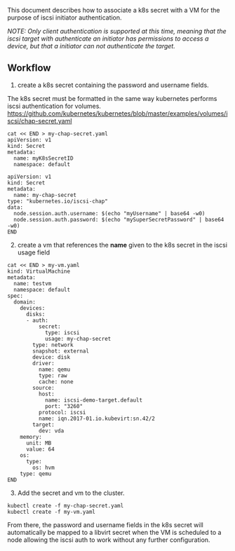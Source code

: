 This document describes how to associate a k8s secret with a VM for the purpose of iscsi initiator authentication.

*NOTE: Only client authentication is supported at this time, meaning that the iscsi target with authenticate an initiator has permissions to access a device, but that a initiator can not authenticate the target.*

## Workflow
1. create a k8s secret containing the password and username fields.

The k8s secret must be formatted in the same way kubernetes performs iscsi
authentication for volumes. https://github.com/kubernetes/kubernetes/blob/master/examples/volumes/iscsi/chap-secret.yaml

```
cat << END > my-chap-secret.yaml
apiVersion: v1
kind: Secret
metadata:
  name: myK8sSecretID
  namespace: default

apiVersion: v1
kind: Secret
metadata:
  name: my-chap-secret
type: "kubernetes.io/iscsi-chap"  
data:
  node.session.auth.username: $(echo "myUsername" | base64 -w0)
  node.session.auth.password: $(echo "mySuperSecretPassword" | base64 -w0)
END
```
2. create a vm that references the **name** given to the k8s secret in the iscsi usage field
```
cat << END > my-vm.yaml
kind: VirtualMachine
metadata:
  name: testvm
  namespace: default
spec:
  domain:
    devices:
      disks:
      - auth:
          secret:
            type: iscsi
            usage: my-chap-secret
        type: network
        snapshot: external
        device: disk
        driver:
          name: qemu
          type: raw
          cache: none
        source:
          host:
            name: iscsi-demo-target.default
            port: "3260"
          protocol: iscsi
          name: iqn.2017-01.io.kubevirt:sn.42/2
        target:
          dev: vda
    memory:
      unit: MB
      value: 64
    os:
      type:
        os: hvm
    type: qemu
END
```
3.  Add the secret and vm to the cluster.
```
kubectl create -f my-chap-secret.yaml
kubectl create -f my-vm.yaml
```

From there, the password and username fields in the k8s secret will automatically be mapped to a libvirt secret when the VM is scheduled to a node allowing the iscsi auth to work without any further configuration. 


